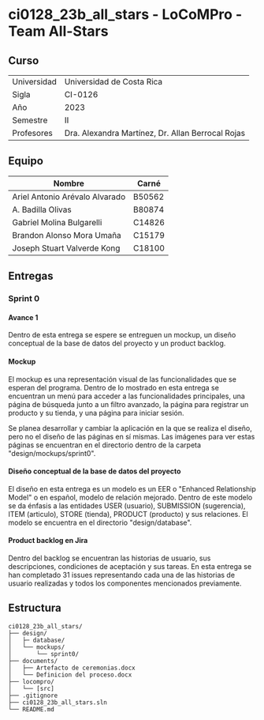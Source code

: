 # ci0128_23b_all_stars - LoCoMPro - Team All-Stars

## Curso

|  |  |
|-------------|---------------------------------------------------|
| Universidad | Universidad de Costa Rica 			  			  			  |
| Sigla       | CI-0126 		        			        			  			  |
| Año	        | 2023                      			  			  			  |
| Semestre    | II                        			  			          |
| Profesores  | Dra. Alexandra Martínez, Dr. Allan Berrocal Rojas |

## Equipo

| Nombre                         | Carné  |
|--------------------------------|--------|
| Ariel Antonio Arévalo Alvarado | B50562 |
| A. Badilla Olivas              | B80874 |
| Gabriel Molina Bulgarelli      | C14826 |
| Brandon Alonso Mora Umaña      | C15179 |
| Joseph Stuart Valverde Kong    | C18100 |

## Entregas

### Sprint 0

#### Avance 1
Dentro de esta entrega se espere se entreguen un mockup, un diseño conceptual de la base de datos del proyecto y un product backlog.

#### Mockup
El mockup es una representación visual de las funcionalidades que se esperan del programa. Dentro de lo mostrado en esta entrega se encuentran un menú para acceder a las funcionalidades principales, una página de búsqueda junto a un filtro avanzado, la página para registrar un producto y su tienda, y una página para iniciar sesión. 

Se planea desarrollar y cambiar la aplicación en la que se realiza el diseño, pero no el diseño de las páginas en sí mismas. Las imágenes para ver estas páginas se encuentran en el directorio dentro de la carpeta "design/mockups/sprint0".

#### Diseño conceptual de la base de datos del proyecto
El diseño en esta entrega es un modelo es un EER o "Enhanced Relationship Model" o en español, modelo de relación mejorado. Dentro de este modelo se da énfasis a las entidades USER (usuario), SUBMISSION (sugerencia), ITEM (articulo), STORE (tienda), PRODUCT (producto) y sus relaciones. El modelo se encuentra en el directorio "design/database".

#### Product backlog en Jira
Dentro del backlog se encuentran las historias de usuario, sus descripciones, condiciones de aceptación y sus tareas. En esta entrega se han completado 31 issues representando cada una de las historias de usuario realizadas y todos los componentes mencionados previamente.

## Estructura

```
ci0128_23b_all_stars/
├── design/
│   ├─ database/
│   └── mockups/
│       └── sprint0/
├── documents/
│   ├── Artefacto de ceremonias.docx
│   └── Definicion del proceso.docx
├── locompro/
│   └── [src]
├── .gitignore
├── ci0128_23b_all_stars.sln
└── README.md
```
